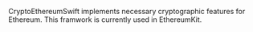 CryptoEthereumSwift implements necessary cryptographic features for Ethereum. This framwork is currently used in EthereumKit.

